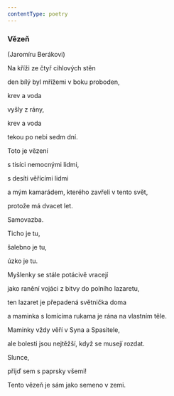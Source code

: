 ```yaml
---
contentType: poetry
---
```


<section>

### Vězeň

(Jaromíru Berákovi)

Na kříži ze čtyř cihlových stěn

den bílý byl mřížemi v boku proboden,

krev a voda

vyšly z rány,

krev a voda

tekou po nebi sedm dní.

Toto je vězení

s tisíci nemocnými lidmi,

s desíti věřícími lidmi

a mým kamarádem, kterého zavřeli v tento svět,

protože má dvacet let.

Samovazba.

Ticho je tu,

šalebno je tu,

úzko je tu.

Myšlenky se stále potácivě vracejí

jako ranění vojáci z bitvy do polního lazaretu,

ten lazaret je přepadená světnička doma

a maminka s lomícíma rukama je rána na vlastním těle.

Maminky vždy věří v Syna a Spasitele,

ale bolesti jsou nejtěžší, když se musejí rozdat.

Slunce,

přijď sem s paprsky všemi!

Tento vězeň je sám jako semeno v zemi.

</section>
